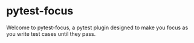 # pytest-focus

Welcome to pytest-focus, a pytest plugin designed to make you focus as you write
test cases until they pass.
